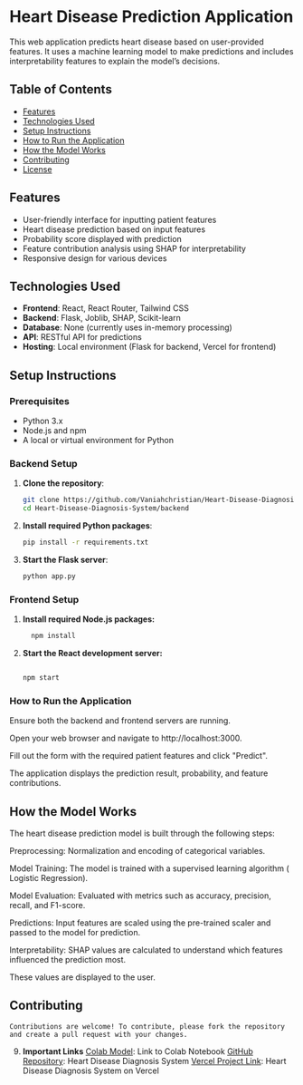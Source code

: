 # Heart Disease Prediction Application

This web application predicts heart disease based on user-provided features. It uses a machine learning model to make predictions and includes interpretability features to explain the model’s decisions.

## Table of Contents

- [Features](#features)
- [Technologies Used](#technologies-used)
- [Setup Instructions](#setup-instructions)
- [How to Run the Application](#how-to-run-the-application)
- [How the Model Works](#how-the-model-works)
- [Contributing](#contributing)
- [License](#license)

## Features

- User-friendly interface for inputting patient features
- Heart disease prediction based on input features
- Probability score displayed with prediction
- Feature contribution analysis using SHAP for interpretability
- Responsive design for various devices

## Technologies Used

- **Frontend**: React, React Router, Tailwind CSS
- **Backend**: Flask, Joblib, SHAP, Scikit-learn
- **Database**: None (currently uses in-memory processing)
- **API**: RESTful API for predictions
- **Hosting**: Local environment (Flask for backend, Vercel for frontend)

## Setup Instructions

### Prerequisites

- Python 3.x
- Node.js and npm
- A local or virtual environment for Python

### Backend Setup

1. **Clone the repository**:

   ```bash
   git clone https://github.com/Vaniahchristian/Heart-Disease-Diagnosis-System.git
   cd Heart-Disease-Diagnosis-System/backend

2. **Install required Python packages**:
    ```bash
    pip install -r requirements.txt

3. **Start the Flask server**:
   ```bash
   python app.py

### **Frontend Setup**

           


1. **Install required Node.js packages:**

   ```bash
     npm install
2. **Start the React development server:**
   ```bash

   npm start


### **How to Run the Application**

  Ensure both the backend and frontend servers are running.

  Open your web browser and navigate to http://localhost:3000.

  Fill out the form with the required patient features and click "Predict".

  The application displays the prediction result, probability, and feature contributions.

 ## **How the Model Works**
   The heart disease prediction model is built through the following steps:

   Preprocessing: Normalization and encoding of categorical variables.

   Model Training: The model is trained with a supervised learning algorithm ( Logistic Regression).

   Model Evaluation: Evaluated with metrics such as accuracy, precision, recall, and F1-score.

   Predictions: Input features are scaled using the pre-trained scaler and passed to the model for prediction.

   Interpretability: SHAP values are calculated to understand which features influenced the prediction most. 

   These values are displayed to the user.

## **Contributing**
    Contributions are welcome! To contribute, please fork the repository and create a pull request with your changes.

9. **Important Links**
   [Colab Model](https://colab.research.google.com/drive/19gvQ4v1JO2boiuvkoJG_A45YW1jU31dh?usp=sharing): Link to Colab Notebook
   [GitHub Repository](https://github.com/Vaniahchristian/Heart-Disease-Diagnosis-System): Heart Disease Diagnosis System
   [Vercel Project Link](https://heart-disease-diagnosis-system-1.vercel.app): Heart Disease Diagnosis System on Vercel
   